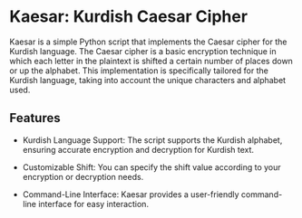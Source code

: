 # Kaesar: Kurdish Caesar Cipher

Kaesar is a simple Python script that implements the Caesar cipher for the Kurdish language. The Caesar cipher is a basic encryption technique in which each letter in the plaintext is shifted a certain number of places down or up the alphabet. This implementation is specifically tailored for the Kurdish language, taking into account the unique characters and alphabet used.

## Features

- Kurdish Language Support: The script supports the Kurdish alphabet, ensuring accurate encryption and decryption for Kurdish text.

- Customizable Shift: You can specify the shift value according to your encryption or decryption needs.

- Command-Line Interface: Kaesar provides a user-friendly command-line interface for easy interaction.
